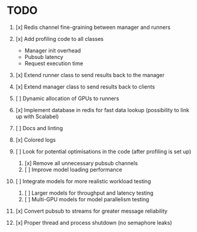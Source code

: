 # TODO

1. [x] Redis channel fine-graining between manager and runners
2. [x] Add profiling code to all classes
   - Manager init overhead
   - Pubsub latency
   - Request execution time
3. [x] Extend runner class to send results back to the manager
4. [x] Extend manager class to send results back to clients
5. [ ] Dynamic allocation of GPUs to runners
6. [x] Implement database in redis for fast data lookup (possibility to link up with Scalabel)
7. [ ] Docs and linting
8. [x] Colored logs
9. [ ] Look for potential optimisations in the code (after profiling is set up)

   1. [x] Remove all unnecessary pubsub channels
   2. [ ] Improve model loading performance

10. [ ] Integrate models for more realistic workload testing

    1. [ ] Larger models for throughput and latency testing
    2. [ ] Multi-GPU models for model parallelism testing
11. [x] Convert pubsub to streams for greater message reliability
12. [x] Proper thread and process shutdown (no semaphore leaks)
